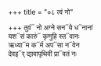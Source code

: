 +++
title = "०८ त्वं नो"

+++
तुवं᳓ नो अग्ने सन᳓ये ध᳓नानां  
यश᳓सं कारुं᳓ कृणुहि स्त᳓वानः  
ऋध्या᳓म क᳓र्म अप᳓सा न᳓वेन  
देवइ᳓र् द्यावापृथिवी प्रा᳓वतं नः